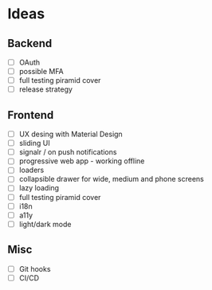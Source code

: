 # Ideas

## Backend
- [ ] OAuth
- [ ] possible MFA
- [ ] full testing piramid cover
- [ ] release strategy

## Frontend
- [ ] UX desing with Material Design
- [ ] sliding UI
- [ ] signalr / on push notifications
- [ ] progressive web app - working offline
- [ ] loaders
- [ ] collapsible drawer for wide, medium and phone screens
- [ ] lazy loading
- [ ] full testing piramid cover
- [ ] i18n
- [ ] a11y
- [ ] light/dark mode

## Misc
- [ ] Git hooks
- [ ] CI/CD
